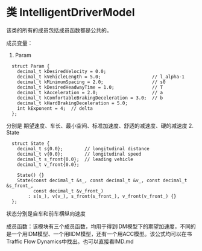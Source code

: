 # 类 IntelligentDriverModel
该类的所有的成员包括成员函数都是公共的。

成员变量：
1. Param  
```
  struct Param {
    decimal_t kDesiredVelocity = 0.0;
    decimal_t kVehicleLength = 5.0;                   // l_alpha-1
    decimal_t kMinimumSpacing = 2.0;                  // s0
    decimal_t kDesiredHeadwayTime = 1.0;              // T
    decimal_t kAcceleration = 2.0;                    // a
    decimal_t kComfortableBrakingDeceleration = 3.0;  // b
    decimal_t kHardBrakingDeceleration = 5.0;
    int kExponent = 4;  // delta
  };
```
分别是 期望速度、车长、最小空间、标准加速度、舒适的减速度、硬的减速度
2. State
```
  struct State {
    decimal_t s{0.0};        // longitudinal distance
    decimal_t v{0.0};        // longitudinal speed
    decimal_t s_front{0.0};  // leading vehicle
    decimal_t v_front{0.0};

    State() {}
    State(const decimal_t &s_, const decimal_t &v_, const decimal_t &s_front_,
          const decimal_t &v_front_)
        : s(s_), v(v_), s_front(s_front_), v_front(v_front_) {}
  };
```
状态分别是自车和前车横纵向速度

成员函数：该模块有三个成员函数，均用于得到IDM模型下的期望加速度，不同的是一个用IDM模型、一个用IIDM模型，还有一个用ACC模型。该公式均可以在书Traffic Flow Dynamics中找出。也可以直接看IMD.md
